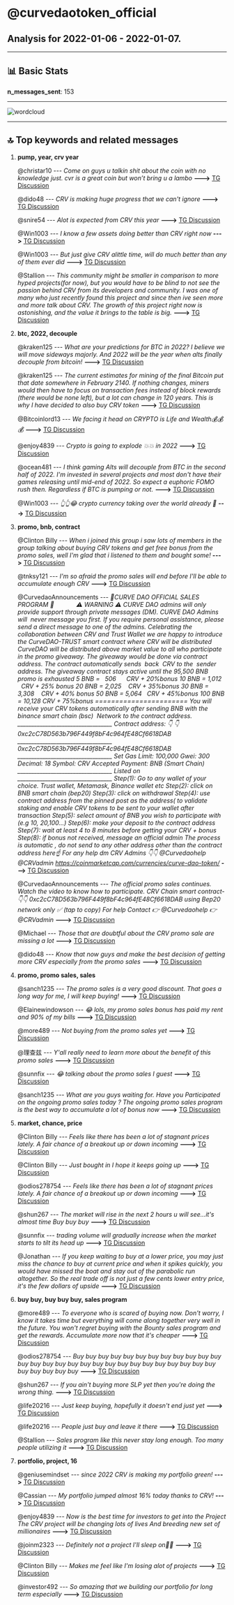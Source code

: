 # **@curvedaotoken_official**
 ## Analysis for **2022-01-06** - **2022-01-07**.

---

## 📊 **Basic Stats**

**n_messages_sent**: 153

---
![wordcloud](curvedaotoken_official_1Days_wordcloud.png)

---


## 🔝 **Top keywords and related messages**

1. **pump, year, crv year**

    @christar10 --- *Come on guys u talkin shit about the coin with no knowledge just. cvr is a great coin but won’t bring u a lambo* **--->** [TG Discussion](https://t.me/curvedaotoken_official/17716)

    @dido48 --- *CRV is making huge progress that we can't ignore* **--->** [TG Discussion](https://t.me/curvedaotoken_official/17762)

    @snire54 --- *Alot is expected from CRV this year* **--->** [TG Discussion](https://t.me/curvedaotoken_official/17639)

    @Win1003 --- *I know a few assets doing better than CRV right now* **--->** [TG Discussion](https://t.me/curvedaotoken_official/17670)

    @Win1003 --- *But just give CRV alittle time, will do much better than any of them ever did* **--->** [TG Discussion](https://t.me/curvedaotoken_official/17671)

    @Stallion --- *This community might be smaller in comparison to more hyped projects(for now), but you would have to be blind to not see the passion behind CRV from its developers and community. I was one of many who just recently found this project and since then ive seen more and more talk about CRV. The growth of this project right now is astonishing, and the value it brings to the table is big.* **--->** [TG Discussion](https://t.me/curvedaotoken_official/17698)

2. **btc, 2022, decouple**

    @kraken125 --- *What are your predictions for BTC in 2022? I believe we will move sideways majorly. And 2022 will be the year when alts finally decouple from bitcoin!* **--->** [TG Discussion](https://t.me/curvedaotoken_official/17782)

    @kraken125 --- *The current estimates for mining of the final Bitcoin put that date somewhere in February 2140. If nothing changes, miners would then have to focus on transaction fees instead of block rewards (there would be none left), but a lot can change in 120 years.  This is why I have decided to also buy CRV token* **--->** [TG Discussion](https://t.me/curvedaotoken_official/17851)

    @Bitcoinlord13 --- *We facing it head on CRYPTO is Life and Wealth💰💰💰* **--->** [TG Discussion](https://t.me/curvedaotoken_official/17828)

    @enjoy4839 --- *Crypto is going to explode 💥💥 in 2022* **--->** [TG Discussion](https://t.me/curvedaotoken_official/17794)

    @ocean481 --- *I think gaming Alts will decouple from BTC in the second half of 2022. I'm invested in several projects and most don't have their games releasing until mid-end of 2022. So expect a euphoric FOMO rush then. Regardless if BTC is pumping or not.* **--->** [TG Discussion](https://t.me/curvedaotoken_official/17788)

    @Win1003 --- *👆👆😂 crypto currency taking over the world already 💯* **--->** [TG Discussion](https://t.me/curvedaotoken_official/17767)

3. **promo, bnb, contract**

    @Clinton Billy --- *When i joined this group i saw lots of members in the group talking about buying CRV tokens and get free bonus  from the promo sales, well I'm glad that i listened to them and bought some!* **--->** [TG Discussion](https://t.me/curvedaotoken_official/17739)

    @tnksy121 --- *I'm so afraid the promo sales will end before I'll be able to accumulate enough CRV* **--->** [TG Discussion](https://t.me/curvedaotoken_official/17679)

    @CurvedaoAnnouncements --- *🎉CURVE DAO OFFICIAL SALES PROGRAM 🎉                ⚠️ WARNING ⚠️   CURVE DAO admins will only provide support through private messages (DM). CURVE DAO Admins will  never message you first. If you require personal assistance, please send a direct message to one of the admins.   Celebrating the collaboration between CRV and Trust Wallet we are happy to introduce the CurveDAO-TRUST smart contract where CRV will be distributed     CurveDAO will be distributed above market value to all who participate in the promo giveaway.   The giveaway would be done via contract address.   The contract automatically sends  back  CRV to the  sender address.   The giveaway contract stays active until the 95,500 BNB promo is exhausted   5 BNB =   506         CRV + 20%bonus   10 BNB = 1,012       CRV + 25% bonus   20 BNB = 2,025      CRV +  35%bonus   30 BNB = 3,308      CRV + 40% bonus   50 BNB = 5,064      CRV + 45%bonus   100 BNB = 10,128  CRV + 75%bonus   ======================= You will receive your CRV tokens automatically after sending BNB with the binance smart chain (bsc)  Network to the contract address.  __________________________________   Contract address: 👇 👇   0xc2cC78D563b796F449f8bF4c964fE48Cf6618DAB __________________________________   0xc2cC78D563b796F449f8bF4c964fE48Cf6618DAB  __________________________________   Set Gas Limit: 100,000 Gwei: 300 Decimal: 18 Symbol: CRV Accepted Payment: BNB (Smart Chain)  __________________________________ Listed on  __________________________________   Step(1): Go to any wallet of your choice. Trust wallet, Metamask, Binance wallet etc   Step(2): click on BNB smart chain (bep20)   Step(3): click on withdrawal   Step(4): use contract address from the pinned post as the address( to validate staking and enable CRV tokens to be sent to your wallet after transaction   Step(5): select amount of BNB you wish to participate with (e.g 10, 20,100...)   Step(6): make your deposit to the contract address   Step(7): wait at least 4 to 8 minutes before getting your CRV + bonus   Step(8): if bonus not received, message an official admin   The process is automatic , do not send to any other address other than the contract address here☝️  For any help dm CRV Admins 👇👇    @Curvedaohelp            @CRVadmin    https://coinmarketcap.com/currencies/curve-dao-token/* **--->** [TG Discussion](https://t.me/curvedaotoken_official/17773)

    @CurvedaoAnnouncements --- *The official promo sales continues. Watch the video to know how to participate.  CRV  Chain smart contract- 👇👇  0xc2cC78D563b796F449f8bF4c964fE48Cf6618DAB  using Bep20 network only ✅ (tap to copy)  For help Contact 👉    @Curvedaohelp                                  👉    @CRVadmin* **--->** [TG Discussion](https://t.me/curvedaotoken_official/17843)

    @Michael --- *Those that are doubtful about the CRV promo sale are missing a lot* **--->** [TG Discussion](https://t.me/curvedaotoken_official/17816)

    @dido48 --- *Know that now guys and make the best decision of getting more CRV especially from the promo sales* **--->** [TG Discussion](https://t.me/curvedaotoken_official/17815)

4. **promo, promo sales, sales**

    @sanch1235 --- *The promo sales is a very good discount. That goes a long way for me, I will keep buying!* **--->** [TG Discussion](https://t.me/curvedaotoken_official/17727)

    @Elainewindowson --- *😂 lols, my promo sales bonus has paid my rent and 90% of my bills* **--->** [TG Discussion](https://t.me/curvedaotoken_official/17718)

    @more489 --- *Not buying from the promo sales yet* **--->** [TG Discussion](https://t.me/curvedaotoken_official/17674)

    @理查兹 --- *Y'all really need to learn more about the benefit of this promo sales* **--->** [TG Discussion](https://t.me/curvedaotoken_official/17649)

    @sunnfix --- *😂 talking about the promo sales I guest* **--->** [TG Discussion](https://t.me/curvedaotoken_official/17703)

    @sanch1235 --- *What are you guys waiting for. Have you Participated on the ongoing promo sales today ?  The ongoing promo sales program is the best way to accumulate a lot of bonus now* **--->** [TG Discussion](https://t.me/curvedaotoken_official/17862)

5. **market, chance, price**

    @Clinton Billy --- *Feels like there has been a lot of stagnant prices lately. A fair chance of a breakout up or down incoming* **--->** [TG Discussion](https://t.me/curvedaotoken_official/17792)

    @Clinton Billy --- *Just bought in I hope it keeps going up* **--->** [TG Discussion](https://t.me/curvedaotoken_official/17684)

    @odios278754 --- *Feels like there has been a lot of stagnant prices lately. A fair chance of a breakout up or down incoming* **--->** [TG Discussion](https://t.me/curvedaotoken_official/17863)

    @shun267 --- *The market will rise in the next 2 hours u will see...it's almost time Buy buy buy* **--->** [TG Discussion](https://t.me/curvedaotoken_official/17860)

    @sunnfix --- *trading volume will gradually increase when the market starts to tilt its head up* **--->** [TG Discussion](https://t.me/curvedaotoken_official/17855)

    @Jonathan --- *If you keep waiting to buy at a lower price, you may just miss the chance to buy at current price and when it spikes quickly, you would have missed the boat and stay out of the parabolic run altogether. So the real trade off is not just a few cents lower entry price, it's the few dollars of upside* **--->** [TG Discussion](https://t.me/curvedaotoken_official/17832)

6. **buy buy, buy buy buy, sales program**

    @more489 --- *To everyone who is scared of buying now. Don't worry, I know it takes time but everything will come along together very well in the future. You won't regret buying with the Bounty sales program and get the rewards. Accumulate more now that it's cheaper* **--->** [TG Discussion](https://t.me/curvedaotoken_official/17751)

    @odios278754 --- *Buy buy buy buy buy buy buy buy buy buy buy buy buy buy buy buy buy buy buy buy buy buy buy buy buy buy buy buy buy buy buy buy buy* **--->** [TG Discussion](https://t.me/curvedaotoken_official/17839)

    @shun267 --- *If you ain't buying more SLP yet then you're doing the wrong thing.* **--->** [TG Discussion](https://t.me/curvedaotoken_official/17738)

    @life20216 --- *Just keep buying, hopefully it doesn't end just yet* **--->** [TG Discussion](https://t.me/curvedaotoken_official/17680)

    @life20216 --- *People just buy and leave it there* **--->** [TG Discussion](https://t.me/curvedaotoken_official/17642)

    @Stallion --- *Sales program like this never stay long enough.  Too many people utilizing it* **--->** [TG Discussion](https://t.me/curvedaotoken_official/17824)

7. **portfolio, project, 16**

    @geniusemindset --- *since 2022 CRV is making my portfolio green!* **--->** [TG Discussion](https://t.me/curvedaotoken_official/17798)

    @Cassian --- *My portfolio jumped almost 16% today thanks to CRV!* **--->** [TG Discussion](https://t.me/curvedaotoken_official/17797)

    @enjoy4839 --- *Now is the best time for investors to get into the Project  The CRV project will be changing lots of lives  And breeding new set of millionaires* **--->** [TG Discussion](https://t.me/curvedaotoken_official/17728)

    @joinm2323 --- *Definitely not a project I'll sleep on🙂😉* **--->** [TG Discussion](https://t.me/curvedaotoken_official/17657)

    @Clinton Billy --- *Makes me feel like I'm losing alot of projects* **--->** [TG Discussion](https://t.me/curvedaotoken_official/17647)

    @investor492 --- *So amazing that we building our portfolio for long term especially* **--->** [TG Discussion](https://t.me/curvedaotoken_official/17636)

